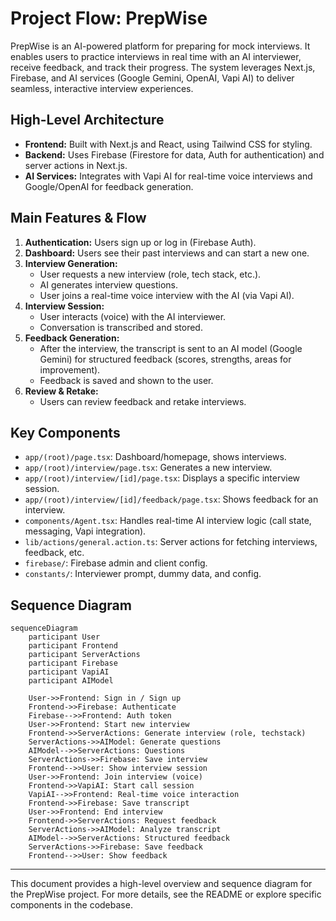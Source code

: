 # Project Flow: PrepWise

PrepWise is an AI-powered platform for preparing for mock interviews. It enables users to practice interviews in real time with an AI interviewer, receive feedback, and track their progress. The system leverages Next.js, Firebase, and AI services (Google Gemini, OpenAI, Vapi AI) to deliver seamless, interactive interview experiences.

## High-Level Architecture

- **Frontend:** Built with Next.js and React, using Tailwind CSS for styling.
- **Backend:** Uses Firebase (Firestore for data, Auth for authentication) and server actions in Next.js.
- **AI Services:** Integrates with Vapi AI for real-time voice interviews and Google/OpenAI for feedback generation.

## Main Features & Flow

1. **Authentication:** Users sign up or log in (Firebase Auth).
2. **Dashboard:** Users see their past interviews and can start a new one.
3. **Interview Generation:**
   - User requests a new interview (role, tech stack, etc.).
   - AI generates interview questions.
   - User joins a real-time voice interview with the AI (via Vapi AI).
4. **Interview Session:**
   - User interacts (voice) with the AI interviewer.
   - Conversation is transcribed and stored.
5. **Feedback Generation:**
   - After the interview, the transcript is sent to an AI model (Google Gemini) for structured feedback (scores, strengths, areas for improvement).
   - Feedback is saved and shown to the user.
6. **Review & Retake:**
   - Users can review feedback and retake interviews.

## Key Components

- `app/(root)/page.tsx`: Dashboard/homepage, shows interviews.
- `app/(root)/interview/page.tsx`: Generates a new interview.
- `app/(root)/interview/[id]/page.tsx`: Displays a specific interview session.
- `app/(root)/interview/[id]/feedback/page.tsx`: Shows feedback for an interview.
- `components/Agent.tsx`: Handles real-time AI interview logic (call state, messaging, Vapi integration).
- `lib/actions/general.action.ts`: Server actions for fetching interviews, feedback, etc.
- `firebase/`: Firebase admin and client config.
- `constants/`: Interviewer prompt, dummy data, and config.

## Sequence Diagram

```mermaid
sequenceDiagram
    participant User
    participant Frontend
    participant ServerActions
    participant Firebase
    participant VapiAI
    participant AIModel

    User->>Frontend: Sign in / Sign up
    Frontend->>Firebase: Authenticate
    Firebase-->>Frontend: Auth token
    User->>Frontend: Start new interview
    Frontend->>ServerActions: Generate interview (role, techstack)
    ServerActions->>AIModel: Generate questions
    AIModel-->>ServerActions: Questions
    ServerActions->>Firebase: Save interview
    Frontend-->>User: Show interview session
    User->>Frontend: Join interview (voice)
    Frontend->>VapiAI: Start call session
    VapiAI-->>Frontend: Real-time voice interaction
    Frontend->>Firebase: Save transcript
    User->>Frontend: End interview
    Frontend->>ServerActions: Request feedback
    ServerActions->>AIModel: Analyze transcript
    AIModel-->>ServerActions: Structured feedback
    ServerActions->>Firebase: Save feedback
    Frontend-->>User: Show feedback
```

---

This document provides a high-level overview and sequence diagram for the PrepWise project. For more details, see the README or explore specific components in the codebase.
